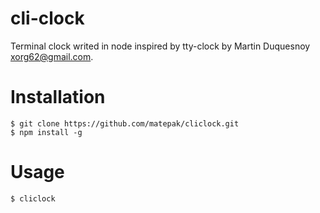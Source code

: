 # cli-clock

Terminal clock writed in node inspired by tty-clock by Martin Duquesnoy <xorg62@gmail.com>.

# Installation

```
$ git clone https://github.com/matepak/cliclock.git
$ npm install -g
```
# Usage
```
$ cliclock
```